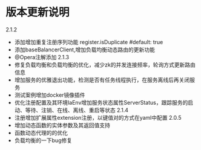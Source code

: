 # 版本更新说明
2.1.2
- 添加增加重复注册序列功能 register.isDuplicate #default: true
- 添加baseBalancerClient,增加负载均衡动态路由的更新功能
- @Opera注解添加
2.1.3
- 修复负载均衡和负载均衡的优化，减少zk的并发连接频率，轮询方式更新路由信息
- 增加服务的优雅退出功能，检测是否有任务线程执行，在服务离线后再关闭服务
- 测试案例增加docker镜像插件
- 优化注册配置及其环境IaEnv增加服务状态属性ServerStatus，跟踪服务的启动、等待、注销、在线、离线、重启等状态
2.1.4
- 注册增加扩展属性extension注册，以键值对的方式在yaml中配置
2.0.5
- 增加动态函数的实体参数及其返回值支持
- 函数动态代理的的优化
- 负载均衡的一下bug修复

